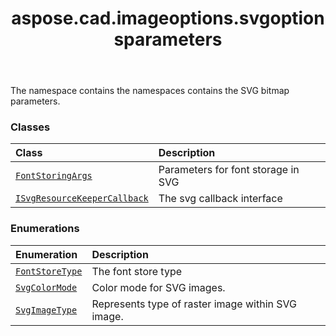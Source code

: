 ﻿---
title: aspose.cad.imageoptions.svgoptionsparameters
second_title: Aspose.CAD for Python via .NET API References
description: 
type: docs
weight: 10
url: /python-net/aspose.cad.imageoptions.svgoptionsparameters/
is_root: false
---

The namespace contains the namespaces contains the SVG bitmap parameters.

### Classes
| Class | Description |
| :- | :- |
| [`FontStoringArgs`](/cad/python-net/aspose.cad.imageoptions.svgoptionsparameters/fontstoringargs) | Parameters for font storage in SVG |
| [`ISvgResourceKeeperCallback`](/cad/python-net/aspose.cad.imageoptions.svgoptionsparameters/isvgresourcekeepercallback) | The svg callback interface |


### Enumerations
| Enumeration | Description |
| :- | :- |
| [`FontStoreType`](/cad/python-net/aspose.cad.imageoptions.svgoptionsparameters/fontstoretype) | The font store type |
| [`SvgColorMode`](/cad/python-net/aspose.cad.imageoptions.svgoptionsparameters/svgcolormode) | Сolor mode for SVG images. |
| [`SvgImageType`](/cad/python-net/aspose.cad.imageoptions.svgoptionsparameters/svgimagetype) | Represents type of raster image within SVG image. |


